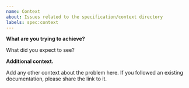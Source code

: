 ```yaml
---
name: Context
about: Issues related to the specification/context directory
labels: spec:context
---
```


**What are you trying to achieve?**

What did you expect to see?

**Additional context.**

Add any other context about the problem here. If you followed an existing documentation, please share the link to it.
